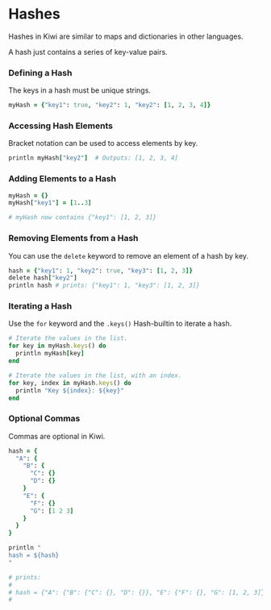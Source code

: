 # Hashes

Hashes in Kiwi are similar to maps and dictionaries in other languages.

A hash just contains a series of key-value pairs.

### Defining a Hash

The keys in a hash must be unique strings.

```ruby
myHash = {"key1": true, "key2": 1, "key2": [1, 2, 3, 4]}
```

### Accessing Hash Elements

Bracket notation can be used to access elements by key.

```ruby
println myHash["key2"]  # Outputs: [1, 2, 3, 4]
```

### Adding Elements to a Hash

```ruby
myHash = {}
myHash["key1"] = [1..3]

# myHash now contains {"key1": [1, 2, 3]}
```

### Removing Elements from a Hash

You can use the `delete` keyword to remove an element of a hash by key.

```ruby
hash = {"key1": 1, "key2": true, "key3": [1, 2, 3]}
delete hash["key2"]
println hash # prints: {"key1": 1, "key3": [1, 2, 3]}
```

### Iterating a Hash

Use the `for` keyword and the `.keys()` Hash-builtin to iterate a hash.

```ruby
# Iterate the values in the list.
for key in myHash.keys() do
  println myHash[key]
end

# Iterate the values in the list, with an index.
for key, index in myHash.keys() do
  println "Key ${index}: ${key}"
end
```

### Optional Commas

Commas are optional in Kiwi.

```ruby
hash = {
  "A": {
    "B": {
      "C": {}
      "D": {}
    }
    "E": {
      "F": {}
      "G": [1 2 3]
    }
  }
}

println "
hash = ${hash}
"

# prints: 
#
# hash = {"A": {"B": {"C": {}, "D": {}}, "E": {"F": {}, "G": [1, 2, 3]}}}
#
```